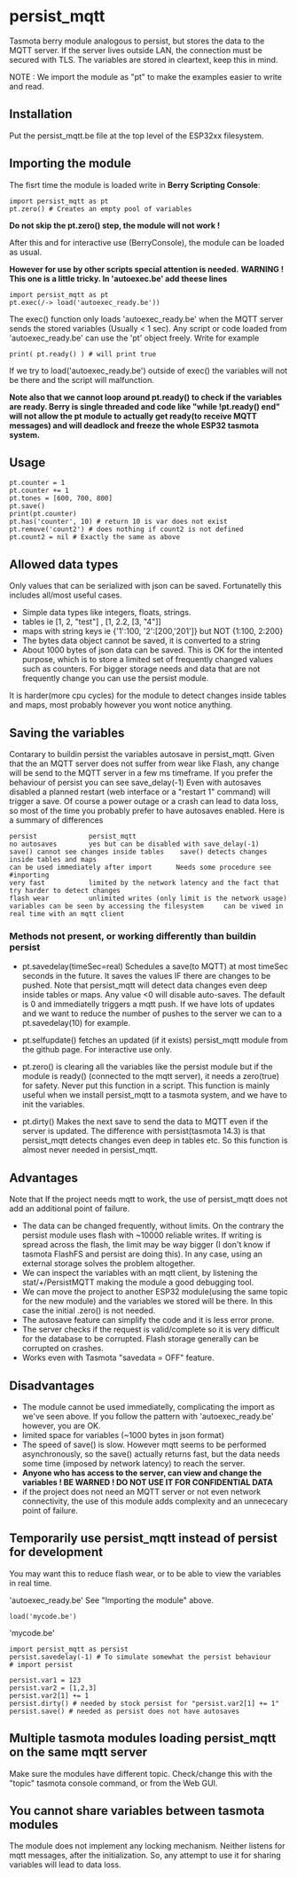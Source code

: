 # persist_mqtt

Tasmota berry module analogous to persist, but stores the data to the MQTT server. If the server lives outside LAN, the connection must be secured with TLS. The variables are stored in cleartext, keep this in mind.

NOTE : We import the module as "pt" to make the examples easier to write and read.

## Installation
Put the persist_mqtt.be file at the top level of the ESP32xx filesystem.

## Importing the module
The fisrt time the module is loaded write in **Berry Scripting Console**:
```
import persist_mqtt as pt
pt.zero() # Creates an empty pool of variables
```
**Do not skip the pt.zero() step, the module will not work !**

After this and for interactive use (BerryConsole), the module can be loaded as usual.

**However for use by other scripts special attention is needed.**
**WARNING ! This one is a little tricky. In 'autoexec.be' add theese lines**

```
import persist_mqtt as pt
pt.exec(/-> load('autoexec_ready.be'))
```

The exec() function only loads 'autoexec_ready.be' when the MQTT server sends the stored variables (Usually < 1 sec).
Any script or code loaded from 'autoexec_ready.be' can use the 'pt' object freely. Write for example
```
print( pt.ready() ) # will print true
```


If we try to load('autoexec_ready.be') outside of exec() the variables will not be there and the script will malfunction.

**Note also that we cannot loop around pt.ready() to check if the variables are ready. Berry is single threaded and code like "while !pt.ready() end" will not allow the pt module to actually get ready(to receive MQTT messages) and will deadlock and freeze the whole ESP32 tasmota system.**

## Usage

```
pt.counter = 1
pt.counter += 1
pt.tones = [600, 700, 800]
pt.save()
print(pt.counter)
pt.has('counter', 10) # return 10 is var does not exist
pt.remove('count2') # does nothing if count2 is not defined
pt.count2 = nil # Exactly the same as above
```

## Allowed data types
Only values that can be serialized with json can be saved. Fortunatelly this includes all/most useful cases.
- Simple data types like integers, floats, strings. 
- tables ie [1, 2, "test"] , [1, 2.2, [3, "4"]]
- maps with string keys ie {'1':100, '2':[200,'201']} but NOT {1:100, 2:200}
- The bytes data object cannot be saved, it is converted to a string
- About 1000 bytes of json data can be saved. This is OK for the intented purpose, which is to store a limited set of frequently changed values such as counters. For bigger storage needs and data that are not frequently change you can use the persist module.

It is harder(more cpu cycles) for the module to detect changes inside tables and maps, most probably however you wont notice anything.

## Saving the variables
Contarary to buildin persist the variables autosave in persist_mqtt.
Given that the an MQTT server does not suffer from wear like Flash, any change will be send to the MQTT server in a few ms timeframe. If you prefer the behaviour of persist you can
see save_delay(-1)
Even with autosaves disabled a planned restart (web interface or a "restart 1" command) will trigger a save. Of course a power outage or a crash can lead to data loss, so most of the time you probably prefer to have autosaves enabled. Here is a summary of differences
```
persist             persist_mqtt
no autosaves        yes but can be disabled with save_delay(-1)
save() cannot see changes inside tables    save() detects changes inside tables and maps
can be used immediately after import      Needs some procedure see #inporting
very fast           limited by the network latency and the fact that try harder to detect changes
flash wear          unlimited writes (only limit is the network usage)
variables can be seen by accessing the filesystem     can be viwed in real time with an mqtt client
```
### Methods not present, or working differently than buildin persist

- pt.savedelay(timeSec=real) Schedules a save(to MQTT) at most timeSec seconds in the future. It saves the values IF there are changes to be pushed. Note that persist_mqtt will detect data changes even deep inside tables or maps. Any value <0 will disable auto-saves. The default is 0 and immediatelly triggers a mqtt push. If we have lots of updates and we want to reduce the number of pushes to the server we can to a
pt.savedelay(10) for example.

- pt.selfupdate() fetches an updated (if it exists) persist_mqtt module from the github page. For interactive use only.

- pt.zero() is clearing all the variables like the persist module but if the module is ready() (connected to the mqtt server), it needs a zero(true) for safety. Never put this function in a script. This function is mainly useful when we install persist_mqtt to a tasmota system, and we have to init the variables.

- pt.dirty() Makes the next save to send the data to MQTT even if the server is updated. The difference with persist(tasmota 14.3) is that persist_mqtt detects changes even deep in tables etc. So this function is almost never needed in persist_mqtt.

## Advantages
Note that If the project needs mqtt to work, the use of persist_mqtt does not add an additional point of failure.

- The data can be changed frequently, without limits. On the contrary the persist module uses flash with ~10000 reliable writes. If writing is spread across the flash, the limit may be way bigger (I don't know if tasmota FlashFS and persist are doing this). In any case, using an external storage solves the problem altogether.
- We can inspect the variables with an mqtt client, by listening the stat/+/PersistMQTT making the module a good debugging tool.
- We can move the project to another ESP32 module(using the same topic for the new module) and the variables we stored will be there. In this case the initial .zero() is not needed.
- The autosave feature can simplify the code and it is less error prone.
- The server checks if the request is valid/complete so it is very difficult for the database to be corrupted. Flash storage generally can be corrupted on crashes.
- Works even with Tasmota "savedata = OFF" feature.

## Disadvantages
- The module cannot be used immediatelly, complicating the import as we've seen above. If you follow the pattern with 'autoexec_ready.be' however, you are OK. 
- limited space for variables (~1000 bytes in json format)
- The speed of save() is slow. However mqtt seems to be performed asynchronously, so the save() actually returns fast, but the data needs some time (imposed by network latency) to reach the server.
- **Anyone who has access to the server, can view and change the variables ! BE WARNED ! DO NOT USE IT FOR CONFIDENTIAL DATA**
- if the project does not need an MQTT server or not even network connectivity, the use of this module adds complexity and an unnececary point of failure.

## Temporarily use persist_mqtt instead of persist for development

You may want this to reduce flash wear, or to be able to view the variables in real time.

'autoexec_ready.be' See "Importing the module" above.
```
load('mycode.be')
```

'mycode.be'
```
import persist_mqtt as persist
persist.savedelay(-1) # To simulate somewhat the persist behaviour
# import persist

persist.var1 = 123
persist.var2 = [1,2,3]
persist.var2[1] += 1
persist.dirty() # needed by stock persist for "persist.var2[1] += 1"
persist.save() # needed as persist does not have autosaves
```
## Multiple tasmota modules loading persist_mqtt on the same mqtt server
Make sure the modules have different topic. Check/change this with the "topic" tasmota console command, or from the Web GUI.

## You cannot share variables between tasmota modules
The module does not implement any locking mechanism. Neither listens for mqtt messages, after the initialization. So, any attempt to use it for sharing variables will lead to data loss.
